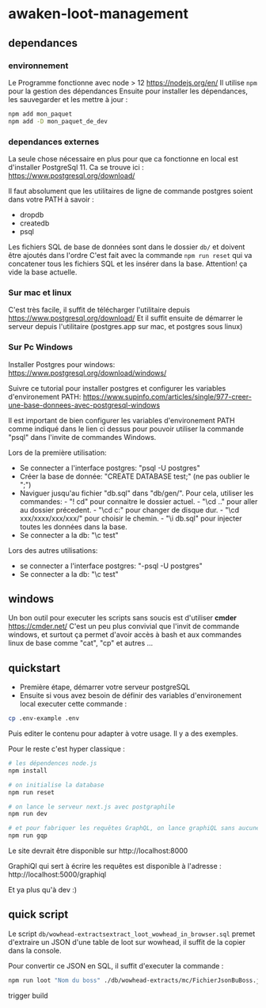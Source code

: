 # awaken-loot-management

## dependances

### environnement

Le Programme fonctionne avec node > 12 https://nodejs.org/en/
Il utilise `npm` pour la gestion des dépendances
Ensuite pour installer les dépendances, les sauvegarder et les mettre à jour :

```bash
npm add mon_paquet
npm add -D mon_paquet_de_dev
```

### dependances externes

La seule chose nécessaire en plus pour que ca fonctionne en local est d'installer PostgreSql 11.
Ca se trouve ici : https://www.postgresql.org/download/

Il faut absolument que les utilitaires de ligne de commande postgres soient dans votre PATH à savoir :

- dropdb
- createdb
- psql

Les fichiers SQL de base de données sont dans le dossier `db/` et doivent être ajoutés dans l'ordre
C'est fait avec la commande `npm run reset` qui va concatener tous les fichiers SQL et les insérer dans la base. Attention! ça vide la base actuelle.

### Sur mac et linux

C'est très facile, il suffit de télécharger l'utilitaire depuis https://www.postgresql.org/download/
Et il suffit ensuite de démarrer le serveur depuis l'utilitaire (postgres.app sur mac, et postgres sous linux)

### Sur Pc Windows

Installer Postgres pour windows: https://www.postgresql.org/download/windows/

Suivre ce tutorial pour installer postgres et configurer les variables d'environement PATH: https://www.supinfo.com/articles/single/977-creer-une-base-donnees-avec-postgresql-windows

Il est important de bien configurer les variables d'environement PATH comme indiqué dans le lien ci dessus pour pouvoir utiliser la commande "psql" dans l'invite de commandes Windows.

Lors de la première utilisation:
  - Se connecter a l'interface postgres: "psql -U postgres"
  - Créer la base de donnée: "CREATE DATABASE test;" (ne pas oublier le ";")
  - Naviguer jusqu'au fichier "db.sql" dans "db/gen/". 
      Pour cela, utiliser les commandes: 
        - "\! cd" pour connaitre le dossier actuel.
        - "\cd .." pour aller au dossier précedent.
        - "\cd c:" pour changer de disque dur.
        - "\cd xxx/xxxx/xxx/xxx/" pour choisir le chemin.
        - "\i db.sql" pour injecter toutes les données dans la base.
   - Se connecter a la db: "\c test"
        
Lors des autres utilisations:
  - se connecter a l'interface postgres: "-psql -U postgres"
  - Se connecter a la db: "\c test"

## windows

Un bon outil pour executer les scripts sans soucis est d'utiliser **cmder** https://cmder.net/
C'est un peu plus convivial que l'invit de commande windows, et surtout ça permet d'avoir accès à bash et aux commandes linux de base comme "cat", "cp" et autres ...

## quickstart

- Première étape, démarrer votre serveur postgreSQL
- Ensuite si vous avez besoin de définir des variables d'environement local executer cette commande :

```bash
cp .env-example .env
```

Puis editer le contenu pour adapter à votre usage. Il y a des exemples.

Pour le reste c'est hyper classique :

```bash
# les dépendences node.js
npm install

# on initialise la database
npm run reset

# on lance le serveur next.js avec postgraphile
npm run dev

# et pour fabriquer les requêtes GraphQL, on lance graphiQL sans aucune restriction d'accès
npm run gqp
```

Le site devrait être disponible sur http://localhost:8000

GraphiQl qui sert à écrire les requêtes est disponible à l'adresse : http://localhost:5000/graphiql

Et ya plus qu'à dev :)

## quick script

Le script `db/wowhead-extractsextract_loot_wowhead_in_browser.sql` premet d'extraire un JSON d'une table de loot sur wowhead, il suffit de la copier dans la console.

Pour convertir ce JSON en SQL, il suffit d'executer la commande :

```bash
npm run loot "Nom du boss" ./db/wowhead-extracts/mc/FichierJsonBuBoss.json
```

trigger build
